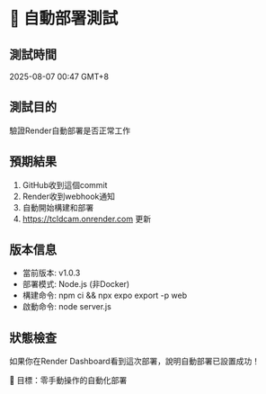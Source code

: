 # 🧪 自動部署測試

## 測試時間
2025-08-07 00:47 GMT+8

## 測試目的  
驗證Render自動部署是否正常工作

## 預期結果
1. GitHub收到這個commit
2. Render收到webhook通知
3. 自動開始構建和部署
4. https://tcldcam.onrender.com 更新

## 版本信息
- 當前版本: v1.0.3
- 部署模式: Node.js (非Docker)
- 構建命令: npm ci && npx expo export -p web
- 啟動命令: node server.js

## 狀態檢查
如果你在Render Dashboard看到這次部署，說明自動部署已設置成功！

🎯 目標：零手動操作的自動化部署